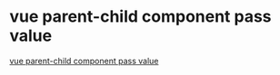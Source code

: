 # vue parent-child component pass value
[vue parent-child component pass value](https://aiwithcloud.com/2022/09/19/vue_parent_child_component_pass_value/)